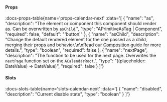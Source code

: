 <!-- This file was automatic generated. Do not edit it manually -->

#### Props
:docs-props-table{name='props-calendar-next' :data='[
  {
    "name": "as",
    "description": "The element or component this component should render as. Can be overwritten by `asChild`.",
    "type": "APrimitiveAsTag | Component",
    "required": false,
    "default": "\'button\'"
  },
  {
    "name": "asChild",
    "description": "Change the default rendered element for the one passed as a child, merging their props and behavior.\\n\\nRead our [Composition](https://akar.vinicunca.dev/core/guides/composition) guide for more details.",
    "type": "boolean",
    "required": false
  },
  {
    "name": "nextPage",
    "description": "The function to be used for the next page. Overwrites the `nextPage` function set on the `ACalendarRoot`.",
    "type": "((placeholder: DateValue) => DateValue)",
    "required": false
  }
]'} 

#### Slots

:docs-slots-table{name='slots-calendar-next' :data='[
  {
    "name": "disabled",
    "description": "Current disable state",
    "type": "boolean"
  }
]'} 
